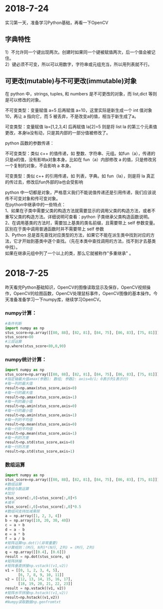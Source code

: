 # 2018-7-24
实习第一天，准备学习Python基础，再看一下OpenCV
## 字典特性
1）不允许同一个键出现两次。创建时如果同一个键被赋值两次，后一个值会被记住。<br>
2）键必须不可变，所以可以用数字，字符串或元组充当，所以用列表就不行。<br>
## 可更改(mutable)与不可更改(immutable)对象
在 python 中，strings, tuples, 和 numbers 是不可更改的对象，而 list,dict 等则是可以修改的对象。<br>

不可变类型：变量赋值 a=5 后再赋值 a=10，这里实际是新生成一个 int 值对象 10，再让 a 指向它，而 5 被丢弃，不是改变a的值，相当于新生成了a。<br>

可变类型：变量赋值 la=[1,2,3,4] 后再赋值 la[2]=5 则是将 list la 的第三个元素值更改，本身la没有动，只是其内部的一部分值被修改了。<br>

python 函数的参数传递：<br>

不可变类型：类似 c++ 的值传递，如 整数、字符串、元组。如fun（a），传递的只是a的值，没有影响a对象本身。比如在 fun（a）内部修改 a 的值，只是修改另一个复制的对象，不会影响 a 本身。<br>

可变类型：类似 c++ 的引用传递，如 列表，字典。如 fun（la），则是将 la 真正的传过去，修改后fun外部的la也会受影响<br>

python 中一切都是对象，严格意义我们不能说值传递还是引用传递，我们应该说传不可变对象和传可变对象。<br>
在python中继承中的一些特点：<br>
1、如果在子类中需要父类的构造方法就需要显示的调用父类的构造方法，或者不重写父类的构造方法。详细说明可查看：python 子类继承父类构造函数说明。<br>
2、在调用基类的方法时，需要加上基类的类名前缀，且需要带上 self 参数变量。区别在于类中调用普通函数时并不需要带上 self 参数<br>
3、Python 总是首先查找对应类型的方法，如果它不能在派生类中找到对应的方法，它才开始到基类中逐个查找。（先在本类中查找调用的方法，找不到才去基类中找）。<br>
如果在继承元组中列了一个以上的类，那么它就被称作"多重继承" 。<br>

# 2018-7-25
昨天看完Python基础知识，OpenCV的图像读取显示及保存，OpenCV视频操作，OpenCV的绘图函数，OpenCV处理鼠标事件，OpenCV图像的基本操作。今天准备准备学习一下numpy库，继续学习OpenCV。<br>
### numpy计算：<br>
```Python
#条件判断
import numpy as np
stus_score=np.array([[80, 88], [82, 81], [84, 75], [86, 83], [75, 81]])
stus_score>80
#三目运算
np.where(stus_score<80,0,90)
```
### numpy统计计算：
```Python
import numpy as np
stus_score=np.array([[80, 88], [82, 81], [84, 75], [86, 83], [75, 81]])
#指定轴最大值amax(参数1: 数组; 参数2: axis=0/1; 0表示列1表示行)
#每一列的最大值
result=np.amax(stus_score,axis=0)
#每一行的最大值
result=np.amax(stus_score,axis=1)
#每一列的最小值
result=np.amin(stus_score,axis=0)
#每一行的最小值
result=np.amin(stus_score,axis=1)
#每一列的平均值
result=np.mean(stus_score,axis=0)
#每一行的平均值
result=np.mean(stus_score,axis=1)
#每一列的方差
result=np.std(stus_score,axis=0)
#每一行的方差
result=np.std(stus_score,axis=1)
```
### 数组运算
```Python
import numpy as np
stus_score=np.array([[80, 88], [82, 81], [84, 75], [86, 83], [75, 81]])
#数组运算
#数组与数运算
#加分
stus_score[:,0]=stus_score[:,0]+5
#减半
stus_score[:,0]=stus_score[:,0]*0.5
#数组间支持加减乘除
a = np.array([1, 2, 3, 4])
b = np.array([10, 20, 30, 40])
c = a + b
d = a - b
e = a * b
f = a / b
#矩阵运算np.dot()(非常重要)
#计算规则：(M行, N列)*(N行, Z列) = (M行, Z列)
q = np.array([[0.4], [0.6]])
result = np.dot(stus_score, q)
#矩阵拼接
#矩阵垂直拼接np.vstack((v1,v2))
v1 = [[0, 1, 2, 3, 4, 5],
      [6, 7, 8, 9, 10, 11]]
v2 = [[12, 13, 14, 15, 16, 17], 
      [18, 19, 20, 21, 22, 23]]
result = np.vstack((v1, v2))
#矩阵水平拼接np.hstack((v1,v2))
result=np.hstack((v1,v2))
#Numpy读取数据np.genfromtxt
```







